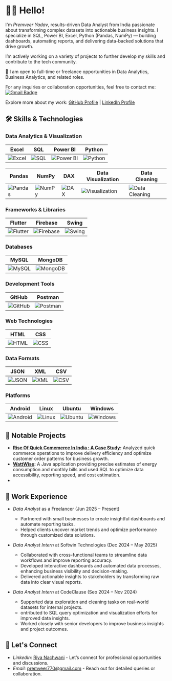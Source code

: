 # 👋🏻 Hello!

I'm *Premveer Yadav*,  results-driven Data Analyst from India passionate about transforming complex datasets into actionable business insights.
I specialize in SQL, Power BI, Excel, Python (Pandas, NumPy) — building dashboards, automating reports, and delivering data-backed solutions that drive growth.

I’m actively working on a variety of projects to further develop my skills and contribute to the tech community.

🌟 I am open to full-time or freelance opportunities in Data Analytics, Business Analytics, and related roles.

For any inquiries or collaboration opportunities, feel free to contact me:
[![Gmail Badge](https://img.shields.io/badge/-premveer770@gmail.com-c14438?style=flat-square&logo=Gmail&logoColor=white&link=mailto:premveer770@gmail.com)](mailto:premveer770@gmail.com)

Explore more about my work: [GitHub Profile](https://github.com/premveer7) | [LinkedIn Profile](https://www.linkedin.com/in/premveer-yadav-01a808201/)

## 🛠 Skills & Technologies

### Data Analytics & Visualization

| Excel | SQL | Power BI | Python |
|-------|-----|----------|--------|
| ![Excel](https://img.shields.io/badge/Excel-217346?style=for-the-badge&logo=microsoft-excel&logoColor=white) | ![SQL](https://img.shields.io/badge/MySQL-4479A1?style=for-the-badge&logo=mysql&logoColor=white) | ![Power BI](https://img.shields.io/badge/Power%20BI-F2C811?style=for-the-badge&logo=power-bi&logoColor=black) | ![Python](https://img.shields.io/badge/Python-3776AB?style=for-the-badge&logo=python&logoColor=white) |

| Pandas| NumPy| DAX| Data Visualization| Data Cleaning|
| ------------------------------------------------------------------------------------------------------- | ---------------------------------------------------------------------------------------------------- | ---------------------------------------------------------------------------------------------- | ------------------------------------------------------------------------------------------------------------------------------ | --------------------------------------------------------------------------------------------------------------------- |
| ![Pandas](https://img.shields.io/badge/Pandas-150458?style=for-the-badge\&logo=pandas\&logoColor=white) | ![NumPy](https://img.shields.io/badge/NumPy-013243?style=for-the-badge\&logo=numpy\&logoColor=white) | ![DAX](https://img.shields.io/badge/DAX-00BFFF?style=for-the-badge\&logo=dax\&logoColor=white) | ![Visualization](https://img.shields.io/badge/Data%20Visualization-FF6384?style=for-the-badge\&logo=chart.js\&logoColor=white) | ![Data Cleaning](https://img.shields.io/badge/Data%20Cleaning-6A1B9A?style=for-the-badge\&logo=data\&logoColor=white) |

### Frameworks & Libraries
| Flutter | Firebase | Swing |
|---------|----------|-------|
| ![Flutter](https://img.shields.io/badge/Flutter-02569B?style=for-the-badge&logo=flutter&logoColor=white) | ![Firebase](https://img.shields.io/badge/Firebase-FFCA28?style=for-the-badge&logo=firebase&logoColor=black) | ![Swing](https://img.shields.io/badge/Swing-6D6E71?style=for-the-badge&logo=java&logoColor=white) |

### Databases
| MySQL | MongoDB |
|-------|---------|
| ![MySQL](https://img.shields.io/badge/MySQL-4479A1?style=for-the-badge&logo=mysql&logoColor=white) | ![MongoDB](https://img.shields.io/badge/MongoDB-47A248?style=for-the-badge&logo=mongodb&logoColor=white) |

### Development Tools
| GitHub | Postman |
|--------|---------|
| ![GitHub](https://img.shields.io/badge/GitHub-181717?style=for-the-badge&logo=github&logoColor=white) | ![Postman](https://img.shields.io/badge/Postman-FF6C37?style=for-the-badge&logo=postman&logoColor=white) |

### Web Technologies
| HTML | CSS |
|------|-----|
| ![HTML](https://img.shields.io/badge/HTML-E34F26?style=for-the-badge&logo=html5&logoColor=white) | ![CSS](https://img.shields.io/badge/CSS-1572B6?style=for-the-badge&logo=css3&logoColor=white) |

### Data Formats
| JSON | XML | CSV |
|------|-----|-----|
| ![JSON](https://img.shields.io/badge/JSON-000000?style=for-the-badge&logo=json&logoColor=white) | ![XML](https://img.shields.io/badge/XML-0076A8?style=for-the-badge&logo=xml&logoColor=white) | ![CSV](https://img.shields.io/badge/CSV-0052CC?style=for-the-badge&logo=csv&logoColor=white) |

### Platforms
| Android | Linux | Ubuntu | Windows |
|---------|--------|--------|---------|
| ![Android](https://img.shields.io/badge/Android-3DDC84?style=for-the-badge&logo=android&logoColor=white) | ![Linux](https://img.shields.io/badge/Linux-FCC624?style=for-the-badge&logo=linux&logoColor=black) | ![Ubuntu](https://img.shields.io/badge/Ubuntu-E95420?style=for-the-badge&logo=ubuntu&logoColor=white) | ![Windows](https://img.shields.io/badge/Windows-0078D4?style=for-the-badge&logo=windows&logoColor=white) |

## 🚀 Notable Projects
- **[Rise Of Quick Comemerce In India : A Case Study](https://github.com/premveer7/):** Analyzed quick commerce operations to improve delivery efficiency and optimize customer order patterns for business growth.
- **[WattWise](https://github.com/WattWiseSolutions/WattWise):** A Java application providing precise estimates of energy consumption and monthly bills and used SQL to optimize data accessibility, reporting speed, and cost estimation.
- 
## 💼 Work Experience
- *Data Analyst* as a Freelancer (Jun 2025 – Present)
  - Partnered with small businesses to create insightful dashboards and automate reporting tasks.
  - Helped clients uncover market trends and optimize performance through customized data solutions.
  
- *Data Analyst Intern* at Softwin Technologies (Dec 2024 – May 2025)
  - Collaborated with cross-functional teams to streamline data workflows and improve reporting accuracy.
  - Developed interactive dashboards and automated data processes, enhancing business visibility and decision-making.
  - Delivered actionable insights to stakeholders by transforming raw data into clear visual reports.

- *Data Analyst Intern* at CodeClause (Seo 2024 – Nov 2024)
  - Supported data exploration and cleaning tasks on real-world datasets for internal projects.
  - ontributed to SQL query optimization and visualization efforts for improved data insights.
  - Worked closely with senior developers to improve business insights and project outcomes.

## 💬 Let's Connect
- *LinkedIn:* [Riya Nachwani](https://www.linkedin.com/in/premveer-yadav-01a808201/) - Let’s connect for professional opportunities and discussions.
- *Email:* [premveer770@gmail.com](mailto:premveer770@gmail.com) - Reach out for detailed queries or collaboration.
